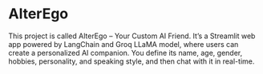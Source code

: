 # AlterEgo
This project is called AlterEgo – Your Custom AI Friend. It’s a Streamlit web app powered by LangChain and Groq LLaMA model, where users can create a personalized AI companion. You define its name, age, gender, hobbies, personality, and speaking style, and then chat with it in real-time.
